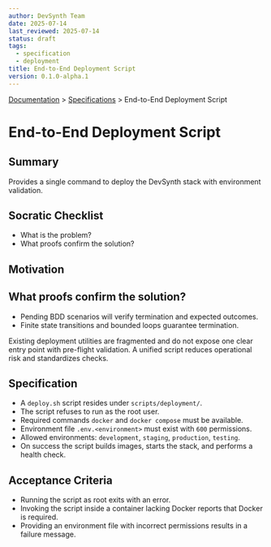 ```yaml
---
author: DevSynth Team
date: 2025-07-14
last_reviewed: 2025-07-14
status: draft
tags:
  - specification
  - deployment
title: End-to-End Deployment Script
version: 0.1.0-alpha.1
---
```

<div class="breadcrumbs">
<a href="../index.md">Documentation</a> &gt; <a href="index.md">Specifications</a> &gt; End-to-End Deployment Script
</div>

# End-to-End Deployment Script

## Summary
Provides a single command to deploy the DevSynth stack with environment validation.

## Socratic Checklist
- What is the problem?
- What proofs confirm the solution?

## Motivation

## What proofs confirm the solution?
- Pending BDD scenarios will verify termination and expected outcomes.
- Finite state transitions and bounded loops guarantee termination.

Existing deployment utilities are fragmented and do not expose one clear entry point with pre-flight validation. A unified script reduces operational risk and standardizes checks.

## Specification
- A `deploy.sh` script resides under `scripts/deployment/`.
- The script refuses to run as the root user.
- Required commands `docker` and `docker compose` must be available.
- Environment file `.env.<environment>` must exist with `600` permissions.
- Allowed environments: `development`, `staging`, `production`, `testing`.
- On success the script builds images, starts the stack, and performs a health check.

## Acceptance Criteria
- Running the script as root exits with an error.
- Invoking the script inside a container lacking Docker reports that Docker is required.
- Providing an environment file with incorrect permissions results in a failure message.
